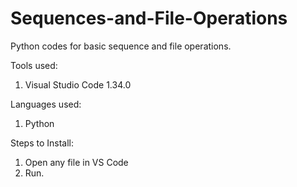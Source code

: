 # Sequences-and-File-Operations
Python codes for basic sequence and file operations.

Tools used:
1. Visual Studio Code 1.34.0

Languages used:
1. Python

Steps to Install:
1. Open any file in VS Code
2. Run.
